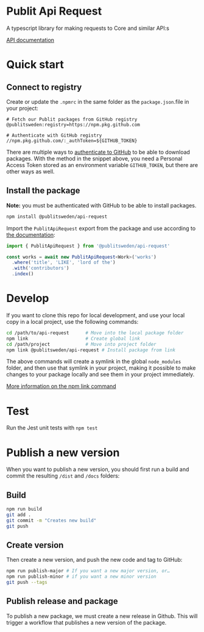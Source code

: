# Publit Api Request

A typescript library for making requests to Core and similar API:s

[API documentation](https://publitsweden.github.io/api-request/)

# Quick start

## Connect to registry

Create or update the `.npmrc` in the same folder as the `package.json`.file in your project:

```
# Fetch our Publit packages from GitHub registry
@publitsweden:registry=https://npm.pkg.github.com

# Authenticate with GitHub registry
//npm.pkg.github.com/:_authToken=${GITHUB_TOKEN}
```

There are multiple ways to [authenticate to GitHub](https://docs.github.com/en/packages/working-with-a-github-packages-registry/working-with-the-npm-registry#authenticating-to-github-packages) to be able to download packages. With the method in the snippet above, you need a Personal Access Token stored as an environment variable `GITHUB_TOKEN`, but there are other ways as well.

## Install the package

**Note:** you must be authenticated with GitHub to be able to install packages.

```sh
npm install @publitsweden/api-request
```

Import the `PublitApiRequest` export from the package and use according to [the documentation](https://publitsweden.github.io/api-request/):

```ts
import { PublitApiRequest } from '@publitsweden/api-request'

const works = await new PublitApiRequest<Work>('works')
  .where('title', 'LIKE', 'lord of the')
  .with('contributors')
  .index()
```

# Develop

If you want to clone this repo for local development, and use your local copy in a local project, use the following commands:

```sh
cd /path/to/api-request      # Move into the local package folder
npm link                     # Create global link
cd /path/project             # Move into project folder
npm link @publitsweden/api-request # Install package from link
```

The above commands will create a symlink in the global `node_modules` folder, and then use that symlink in your project, making it possible to make changes to your package locally and see them in your project immediately.

[More information on the npm link command](https://docs.npmjs.com/cli/v8/commands/npm-link)

# Test

Run the Jest unit tests with `npm test`

# Publish a new version

When you want to publish a new version, you should first run a build and commit the resulting `/dist` and `/docs` folders:

## Build

```sh
npm run build
git add .
git commit -m "Creates new build"
git push
```

## Create version

Then create a new version, and push the new code and tag to GitHub:

```sh
npm run publish-major # If you want a new major version, or…
npm run publish-minor # if you want a new minor version
git push --tags
```

## Publish release and package

To publish a new package, we must create a new release in Github. This will trigger a workflow that publishes a new version of the package.

